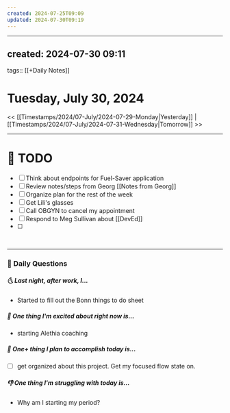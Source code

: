 ```yaml
---
created: 2024-07-25T09:09
updated: 2024-07-30T09:19
---
```

---
created: 2024-07-30 09:11
---
tags:: [[+Daily Notes]]

# Tuesday, July 30, 2024

<< [[Timestamps/2024/07-July/2024-07-29-Monday|Yesterday]] | [[Timestamps/2024/07-July/2024-07-31-Wednesday|Tomorrow]] >>

---
# 📝 TODO
- [ ] Think about endpoints for Fuel-Saver application
- [ ] Review notes/steps from Georg [[Notes from Georg]]
- [ ] Organize plan for the rest of the week
- [ ] Get Lili's glasses
- [ ] Call OBGYN to cancel my appointment 
- [ ] Respond to Meg Sullivan about [[DevEd]]
- [ ] 
<br>


---
### 📅 Daily Questions
##### 🌜 Last night, after work, I...
- Started to fill out the Bonn things to do sheet

##### 🙌 One thing I'm excited about right now is...
- starting Alethia coaching 

##### 🚀 One+ thing I plan to accomplish today is...
- [ ] get organized about this project. Get my focused flow state on.

##### 👎 One thing I'm struggling with today is...
- Why am I starting my period? 

